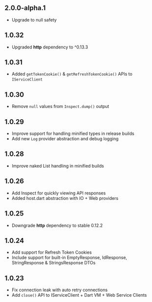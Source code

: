 ## 2.0.0-alpha.1

* Upgrade to null safety

## 1.0.32

* Upgraded **http** dependency to ^0.13.3

## 1.0.31

* Added `getTokenCookie()` & `getRefreshTokenCookie()` APIs to `IServiceClient`

## 1.0.30

* Remove `null` values from `Inspect.dump()` output

## 1.0.29

* Improve support for handling minified types in release builds
* Add new `Log` provider abstraction and debug logging 

## 1.0.28

* Improve naked List handling in minified builds

## 1.0.26 

* Add Inspect for quickly viewing API responses
* Added host.dart abstraction with IO + Web providers

## 1.0.25 

* Downgrade **http** dependency to stable 0.12.2

## 1.0.24

* Add support for Refresh Token Cookies
* Include support for built-in EmptyResponse, IdResponse, StringResponse & StringsResponse DTOs

## 1.0.23

* Fix connection leak with auto retry connections
* Add `close()` API to IServiceClient + Dart VM + Web Service Clients
